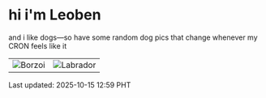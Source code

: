 # hi i'm Leoben

and i like dogs—so have some random dog pics that change whenever my CRON feels like it

|  |  |
|--------|----------|
| ![Borzoi](https://random-dog-vercel.vercel.app/api/random-borzoi?v=1760504351) | ![Labrador](https://random-dog-vercel.vercel.app/api/random-labrador?v=1760504351) |

Last updated: 2025-10-15 12:59 PHT
